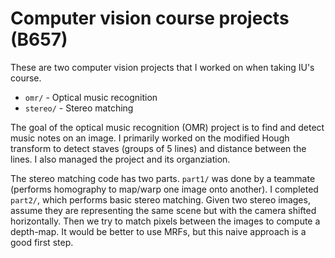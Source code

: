 # Computer vision course projects (B657)

These are two computer vision projects that I worked on when taking IU's course.
* `omr/` - Optical music recognition
* `stereo/` - Stereo matching

The goal of the optical music recognition (OMR) project is to find and detect music notes on an image.
I primarily worked on the modified Hough transform to detect staves (groups of 5 lines) and distance between
the lines. I also managed the project and its organziation.

The stereo matching code has two parts. `part1/` was done by a teammate (performs homography to map/warp one image
onto another). I completed `part2/`, which performs basic stereo matching. Given two stereo images, assume
they are representing the same scene but with the camera shifted horizontally. Then we try to match pixels between
the images to compute a depth-map. It would be better to use MRFs, but this naive approach is a good first step.
